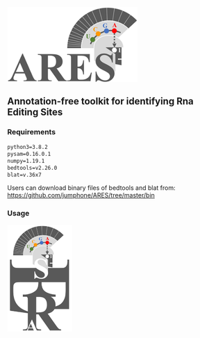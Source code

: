 <img src="https://github.com/jumphone/PhenoPro/raw/master/IMG/ARES_logo.png" width="300">

## **A**nnotation-free toolkit for identifying **R**na **E**diting **S**ites

### Requirements

    python3=3.8.2
    pysam=0.16.0.1
    numpy=1.19.1
    bedtools=v2.26.0
    blat=v.36x7

Users can download binary files of bedtools and blat from: https://github.com/jumphone/ARES/tree/master/bin

### Usage

<img src="https://github.com/jumphone/PhenoPro/raw/master/IMG/ARES_role.png" width="150">

